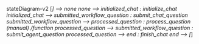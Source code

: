 stateDiagram-v2
    [*] --> none
    none --> initialized_chat : initialize_chat
    initialized_chat --> submitted_workflow_question : submit_chat_question
    submitted_workflow_question --> processed_question : process_question (manual) /function
    processed_question --> submitted_workflow_question : submit_agent_question
    processed_question --> end : finish_chat
    end --> [*]